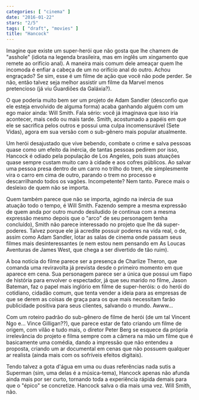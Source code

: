 ```yaml
---
categories: [ "cinema" ]
date: "2016-01-22"
stars: "2/5"
tags: [ "draft", "movies" ]
title: "Hancock"
---
```

Imagine que existe um super-herói que não gosta que lhe chamem de
"asshole" (idiota na legenda brasileira, mas em inglês um xingamento que
remete ao orifício anal). A maneira mais comum dele ameaçar quem lhe
incomoda é enfiar a cabeça de um no orifício anal do outro. Achou
engraçado? Se sim, esse é um filme de ação que você não pode
perder. Se não, então talvez seja melhor assistir um filme da Marvel
menos pretencioso (já viu Guardiões da Galáxia?).

O que poderia muito bem ser um projeto de Adam Sandler (desconfio que
ele esteja envolvido de alguma forma) acaba ganhando alguém com um ego
maior ainda: Will Smith. Fala sério: você já imaginava que isso iria
acontecer, mais cedo ou mais tarde. Smith, acostumado a papéis em que
ele se sacrifica pelos outros e possui uma culpa incomensurável (Sete
Vidas), agora em sua versão com o sub-gênero mais popular atualmente.

Um herói desajustado que vive bebendo, combate o crime e salva pessoas
quase como um efeito da inércia, de tantas pessoas pedirem por isso,
Hancock é odiado pela população de Los Angeles, pois suas atuações
quase sempre custam muito caro à cidade e aos cofres públicos. Ao
salvar uma pessoa presa dentro de um carro no trilho do trem, ele
simplesmente vira o carro em cima de outro, parando o trem no processo
e descarrilhando todos os vagões. Incompetente? Nem tanto. Parece mais
o desleixo de quem não se importa.

Quem também parece que não se importa, agindo na inércia de sua
atuação todo o tempo, é Will Smith. Fazendo sempre a mesma expressão
de quem anda por outro mundo desiludido (e continua com a mesma expressão
mesmo depois que o "arco" de seu personagem tenha concluído), Smith não
parece interessado no projeto que lhe dá super-poderes. Talvez porque ele
já acredite possuir poderes na vida real, o de, assim como Adam Sandler,
lotar as salas de cinema onde passam seus filmes mais desinteressantes
(e nem estou nem pensando em As Loucas Aventuras de James West, que
chega a ser divertido de tão ruim).

A boa notícia do filme parece ser a presença de Charlize Theron, que
comanda uma reviravolta já prevista desde o primeiro momento em que
aparece em cena. Sua personagem parece ser a única que possui um fiapo
de história para envolver o espectador, já que seu marido no filme,
Jason Bateman, faz o papel mais inglório em filme de super-heróis: o
do herói do cotidiano, cidadão comum, que tenta vender a ideia para as
empresas de que se derem as coisas de graça para os que mais necessitam
farão publicidade positiva para seus clientes, salvando o mundo. Awww...

Com um roteiro padrão do sub-gênero de filme de herói (de um tal
Vincent Ngo e... Vince Gilligan??), que parece estar de fato criando um
filme de origem, com vilão e tudo mais, o diretor Peter Berg se esquece
da própria irrelevância do projeto e filma sempre com a câmera na mão
um filme que é basicamente uma comédia, dando a impressão que não
entendeu a proposta, criando um ar documental em cenas que não possuem
qualquer ar realista (ainda mais com os sofríveis efeitos digitais).

Tendo talvez a gota d'água em uma ou duas referências nada sutis a
Superman (sim, uma delas é a música-tema), Hancock apenas não afunda
ainda mais por ser curto, tornando toda a experiência rápida demais
para que o "épico" se concretize. Hancock salva o dia mais uma vez. Will
Smith, não.

